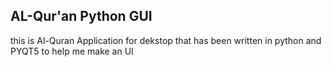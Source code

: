 ## AL-Qur'an Python GUI

this is Al-Quran Application for dekstop that has been written in python
and PYQT5 to help me make an UI
